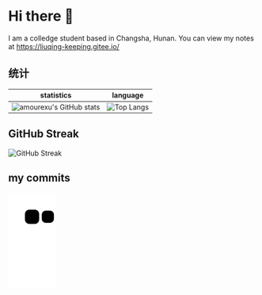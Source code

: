 # Hi there 👋
I am a colledge student based in Changsha, Hunan.  You can view my notes at https://liuqing-keeping.gitee.io/

## 统计

| statistics                                                   | language                                                     |
| ------------------------------------------------------------ | ------------------------------------------------------------ |
| ![amourexu's GitHub stats](https://github-readme-stats.vercel.app/api?username=Julius-lq&count_private=true&theme=tokyonight&bg_color=50,CE9FFC,2AFADF&title_color=0D47A1&text_color=1565C0&locale=cn&include_all_commits=true&card_width=480) | ![Top Langs](https://github-readme-stats.vercel.app/api/top-langs/?username=Julius-lq&layout=compact&theme=tokyonight&bg_color=70,CE9FFC,2AFADF&title_color=0D47A1&text_color=1565C0&card_width=420) |

## GitHub Streak

![GitHub Streak](https://github-readme-streak-stats.herokuapp.com/?user=Julius-lq&theme=tokyonight&title_color=0D47A1&text_color=1565C)

## my commits

![snack](https://raw.githubusercontent.com/Julius-lq/Julius-lq/dist/snake.svg)

